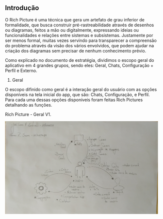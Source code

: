 ## Introdução

O Rich Picture é uma técnica que gera um artefato de grau inferior de formalidade, que busca construir pré-rastreabilidade através de desenhos ou diagramas, feitos a mão ou digitalmente, expressando ideias ou funcionalidades e relações entre sistemas e subsistemas. Justamente por ser menos formal, muitas vezes servindo para transparecer a compreensão do problema através da visão dos vários envolvidos, que podem ajudar na criação dos diagramas sem precisar de nenhum conhecimento prévio.

Como explicado no documento de estratégia, dividimos o escopo geral do aplicativo em 4 grandes grupos, sendo eles: Geral, Chats, Configuração + Perfil  e Externo.

1. Geral

O escopo difinido como geral é a interação geral do usuário com as opções disponíveis na tela inicial do app, que são: Chats, Configuração, e Perfil. Para cada uma dessas opções disponíveis foram feitas Rich Pictures detalhando as funções.

Rich Picture - Geral V1.

![Geral-V1](../img/PreRastreabilidade/geral-v1.jpg)